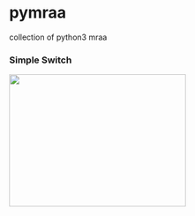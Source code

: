 # pymraa
collection of python3 mraa
<h3>Simple Switch</h3>
<img src='https://dl.dropboxusercontent.com/u/34831003/media/image/raspi_simple_switch_bb.png' width='320' height='240' />
